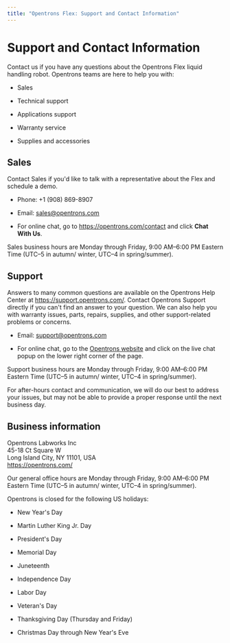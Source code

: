 ```yaml
---
title: "Opentrons Flex: Support and Contact Information"
---
```


# Support and Contact Information

Contact us if you have any questions about the Opentrons Flex liquid handling robot. Opentrons teams are here to help you with:

- Sales

- Technical support

- Applications support

- Warranty service

- Supplies and accessories

## Sales

Contact Sales if you'd like to talk with a representative about the Flex and schedule a demo.

- Phone: +1 (908) 869-8907

- Email: <sales@opentrons.com>

- For online chat, go to <https://opentrons.com/contact> and click **Chat With Us**.

Sales business hours are Monday through Friday, 9:00 AM–6:00 PM Eastern Time (UTC–5 in autumn/ winter, UTC–4 in spring/summer).

## Support

Answers to many common questions are available on the Opentrons Help Center at <https://support.opentrons.com/>. Contact Opentrons Support directly if you can't find an answer to your question. We can also help you with warranty issues, parts, repairs, supplies, and other support-related problems or concerns.

- Email: <support@opentrons.com>

- For online chat, go to the [Opentrons website](https://opentrons.com/) and click on the live chat popup on the lower right corner of the page.

Support business hours are Monday through Friday, 9:00 AM–6:00 PM Eastern Time (UTC–5 in autumn/ winter, UTC–4 in spring/summer).

For after-hours contact and communication, we will do our best to address your issues, but may not be able to provide a proper response until the next business day.

## Business information

Opentrons Labworks Inc<br/> 45-18 Ct Square W<br/> Long Island City, NY 11101, USA<br/> <https://opentrons.com/>

Our general office hours are Monday through Friday, 9:00 AM–6:00 PM Eastern Time (UTC–5 in autumn/ winter, UTC–4 in spring/summer).

Opentrons is closed for the following US holidays:

- New Year's Day

- Martin Luther King Jr. Day

- President's Day

- Memorial Day

- Juneteenth

- Independence Day

- Labor Day

- Veteran's Day

- Thanksgiving Day (Thursday and Friday)

- Christmas Day through New Year's Eve